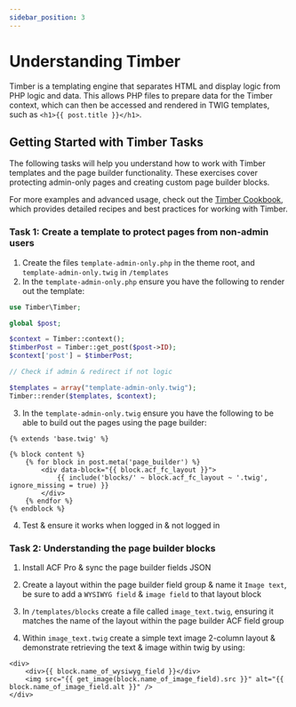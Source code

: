 ```yaml
---
sidebar_position: 3
---
```


# Understanding Timber
Timber is a templating engine that separates HTML and display logic from PHP logic and data. This allows PHP files to prepare data for the Timber context, which can then be accessed and rendered in TWIG templates, such as `<h1>{{ post.title }}</h1>`.

## Getting Started with Timber Tasks

The following tasks will help you understand how to work with Timber templates and the page builder functionality. These exercises cover protecting admin-only pages and creating custom page builder blocks.

For more examples and advanced usage, check out the [Timber Cookbook](https://timber.github.io/docs/v2/integrations/advanced-custom-fields/), which provides detailed recipes and best practices for working with Timber.


### Task 1: Create a template to protect pages from non-admin users
1. Create the files `template-admin-only.php` in the theme root, and `template-admin-only.twig` in `/templates`
2. In the `template-admin-only.php` ensure you have the following to render out the template:

```php
use Timber\Timber;

global $post;

$context = Timber::context();
$timberPost = Timber::get_post($post->ID);
$context['post'] = $timberPost;

// Check if admin & redirect if not logic

$templates = array("template-admin-only.twig");
Timber::render($templates, $context);
```

3. In the `template-admin-only.twig` ensure you have the following to be able to build out the pages using the page builder:

```twig
{% extends 'base.twig' %}

{% block content %}
	{% for block in post.meta('page_builder') %}
		<div data-block="{{ block.acf_fc_layout }}">
			{{ include('blocks/' ~ block.acf_fc_layout ~ '.twig', ignore_missing = true) }}
		</div>
	{% endfor %}
{% endblock %}
```
4. Test & ensure it works when logged in & not logged in

### Task 2: Understanding the page builder blocks

1. Install ACF Pro & sync the page builder fields JSON

2. Create a layout within the page builder field group & name it `Image text`, be sure to add a `WYSIWYG field` & `image field` to that layout block

3. In `/templates/blocks` create a file called `image_text.twig`, ensuring it matches the name of the layout within the page builder ACF field group

4. Within `image_text.twig` create a simple text image 2-column layout & demonstrate retrieving the text & image within twig by using:

```twig
<div>
    <div>{{ block.name_of_wysiwyg_field }}</div>
    <img src="{{ get_image(block.name_of_image_field).src }}" alt="{{ block.name_of_image_field.alt }}" />
</div>
```